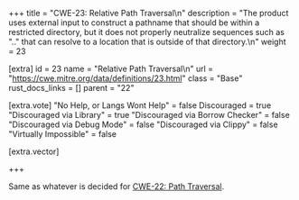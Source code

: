 +++
title = "CWE-23: Relative Path Traversal\n"
description = "The product uses external input to construct a pathname that should be within a restricted directory, but it does not properly neutralize sequences such as \"..\" that can resolve to a location that is outside of that directory.\n"
weight = 23

[extra]
id = 23
name = "Relative Path Traversal\n"
url = "https://cwe.mitre.org/data/definitions/23.html"
class = "Base"
rust_docs_links = []
parent = "22"

[extra.vote]
"No Help, or Langs Wont Help" = false
Discouraged = true
"Discouraged via Library" = true
"Discouraged via Borrow Checker" = false
"Discouraged via Debug Mode" = false
"Discouraged via Clippy" = false
"Virtually Impossible" = false

[extra.vector]

+++

Same as whatever is decided for [CWE-22: Path Traversal](/rust-are-we-secure-yet/cwes/cwe-22).